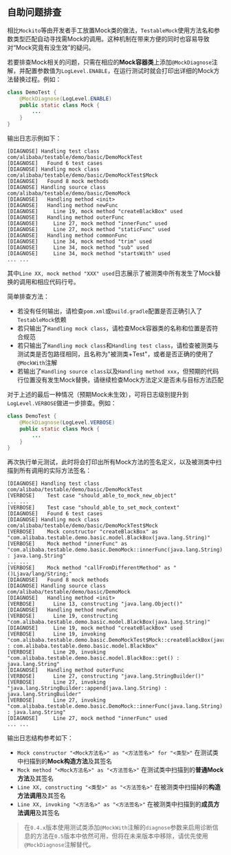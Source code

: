 自助问题排查
---

相比`Mockito`等由开发者手工放置Mock类的做法，`TestableMock`使用方法名和参数类型匹配自动寻找需Mock的调用。这种机制在带来方便的同时也容易导致对“Mock究竟有没生效”的疑问。

若要排查Mock相关的问题，只需在相应的**Mock容器类**上添加`@MockDiagnose`注解，并配置参数值为`LogLevel.ENABLE`，在运行测试时就会打印出详细的Mock方法替换过程。例如：

```java
class DemoTest {
    @MockDiagnose(LogLevel.ENABLE)
    public static class Mock {
        ...
    }
}
```

输出日志示例如下：

```text
[DIAGNOSE] Handling test class com/alibaba/testable/demo/basic/DemoMockTest
[DIAGNOSE]   Found 6 test cases
[DIAGNOSE] Handling mock class com/alibaba/testable/demo/basic/DemoMockTest$Mock
[DIAGNOSE]   Found 8 mock methods
[DIAGNOSE] Handling source class com/alibaba/testable/demo/basic/DemoMock
[DIAGNOSE]   Handling method <init>
[DIAGNOSE]   Handling method newFunc
[DIAGNOSE]     Line 19, mock method "createBlackBox" used
[DIAGNOSE]   Handling method outerFunc
[DIAGNOSE]     Line 27, mock method "innerFunc" used
[DIAGNOSE]     Line 27, mock method "staticFunc" used
[DIAGNOSE]   Handling method commonFunc
[DIAGNOSE]     Line 34, mock method "trim" used
[DIAGNOSE]     Line 34, mock method "sub" used
[DIAGNOSE]     Line 34, mock method "startsWith" used
... ...
```

其中`Line XX, mock method "XXX" used`日志展示了被测类中所有发生了Mock替换的调用和相应代码行号。

简单排查方法：

- 若没有任何输出，请检查`pom.xml`或`build.gradle`配置是否正确引入了`TestableMock`依赖
- 若只输出了`Handling mock class`，请检查Mock容器类的名称和位置是否符合规范
- 若只输出了`Handling mock class`和`Handling test class`，请检查被测类与测试类是否包路径相同，且名称为"被测类+Test"，或者是否正确的使用了`@MockWith`注解
- 若输出了`Handling source class`以及`Handling method xxx`，但预期的代码行位置没有发生Mock替换，请继续检查Mock方法定义是否未与目标方法匹配

对于上述的最后一种情况（预期Mock未生效），可将日志级别提升到`LogLevel.VERBOSE`做进一步排查。例如：

```java
class DemoTest {
    @MockDiagnose(LogLevel.VERBOSE)
    public static class Mock {
        ...
    }
}
```

再次执行单元测试，此时将会打印出所有Mock方法的签名定义，以及被测类中扫描到所有调用的实际方法签名：

```text
[DIAGNOSE] Handling test class com/alibaba/testable/demo/basic/DemoMockTest
[VERBOSE]    Test case "should_able_to_mock_new_object"
... ...
[VERBOSE]    Test case "should_able_to_set_mock_context"
[DIAGNOSE]   Found 6 test cases
[DIAGNOSE] Handling mock class com/alibaba/testable/demo/basic/DemoMockTest$Mock
[VERBOSE]    Mock constructor "createBlackBox" as "com.alibaba.testable.demo.basic.model.BlackBox(java.lang.String)"
[VERBOSE]    Mock method "innerFunc" as "com.alibaba.testable.demo.basic.DemoMock::innerFunc(java.lang.String) : java.lang.String"
... ...
[VERBOSE]    Mock method "callFromDifferentMethod" as "()Ljava/lang/String;"
[DIAGNOSE]   Found 8 mock methods
[DIAGNOSE] Handling source class com/alibaba/testable/demo/basic/DemoMock
[DIAGNOSE]   Handling method <init>
[VERBOSE]      Line 13, constructing "java.lang.Object()"
[DIAGNOSE]   Handling method newFunc
[VERBOSE]      Line 19, constructing "com.alibaba.testable.demo.basic.model.BlackBox(java.lang.String)"
[DIAGNOSE]     Line 19, mock method "createBlackBox" used
[VERBOSE]      Line 19, invoking "com.alibaba.testable.demo.basic.DemoMockTest$Mock::createBlackBox(java.lang.String) : com.alibaba.testable.demo.basic.model.BlackBox"
[VERBOSE]      Line 20, invoking "com.alibaba.testable.demo.basic.model.BlackBox::get() : java.lang.String"
[DIAGNOSE]   Handling method outerFunc
[VERBOSE]      Line 27, constructing "java.lang.StringBuilder()"
[VERBOSE]      Line 27, invoking "java.lang.StringBuilder::append(java.lang.String) : java.lang.StringBuilder"
[VERBOSE]      Line 27, invoking "com.alibaba.testable.demo.basic.DemoMock::innerFunc(java.lang.String) : java.lang.String"
[DIAGNOSE]     Line 27, mock method "innerFunc" used
... ...
```

输出日志结构参考如下：

- `Mock constructor "<Mock方法名>" as "<方法签名>" for "<类型>"` 在测试类中扫描到的**Mock构造方法**及其签名
- `Mock method "<Mock方法名>" as "<方法签名>"` 在测试类中扫描到的**普通Mock方法**及其签名
- `Line XX, constructing "<类型>" as "<方法签名>"` 在被测类中扫描掉的**构造方法调用**及其签名
- `Line XX, invoking "<方法名>" as "<方法签名>"` 在被测类中扫描到的**成员方法调用**及其签名

> 在`0.4.x`版本使用测试类添加`@MockWith`注解的`diagnose`参数来启用诊断信息的方法在`0.5`版本中依然可用，但将在未来版本中移除，请优先使用`@MockDiagnose`注解替代。
